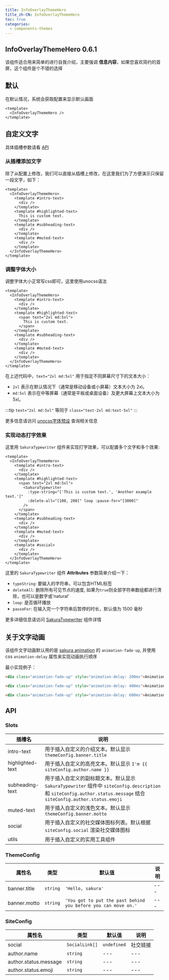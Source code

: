 ```yaml
---
title: InfoOverlayThemeHero
title_zh-CN: InfoOverlayThemeHero
toc: true
categories:
  - components-themes
---
```


## InfoOverlayThemeHero <SupTag>0.6.1</SupTag>

该组件适合用来简单的进行自我介绍，主要强调 **信息内容**，如果您喜欢简约的首屏，这个组件是个不错的选择

## 默认

在默认情况，系统会获取配置来显示默认画面

<InfoOverlayThemeHeroPG :demo="1" />

```vue
<template>
  <InfoOverlayThemeHero />
</template>
```

## 自定义文字

具体插槽参数请看 [API](#api)

### 从插槽添加文字

除了从配置上修改，我们可以直接从插槽上修改，在这里我们为了方便演示只保留一段文字，如下：

<InfoOverlayThemeHeroPG :demo="2" />

```vue
<template>
  <InfoOverlayThemeHero>
    <template #intro-text>
      <div />
    </template>
    <template #highlighted-text>
      This is custom text.
    </template>
    <template #subheading-text>
      <div />
    </template>
    <template #muted-text>
      <div />
    </template>
  </InfoOverlayThemeHero>
</template>
```

### 调整字体大小

调整字体大小正常写css即可，这里使用unocss语法

<InfoOverlayThemeHeroPG :demo="3" />

```vue
<template>
  <InfoOverlayThemeHero>
    <template #intro-text>
      <div />
    </template>
    <template #highlighted-text>
      <span text="2xl md:5xl">
        This is custom text.
      </span>
    </template>
    <template #subheading-text>
      <div />
    </template>
    <template #muted-text>
      <div />
    </template>
  </InfoOverlayThemeHero>
</template>
```

在上述代码中，`text="2xl md:5xl"` 用于指定不同屏幕尺寸下的文本大小：

- `2xl` 表示在默认情况下（通常是移动设备或小屏幕）文本大小为 2xl。
- `md:5xl` 表示在中等屏幕（通常是平板或桌面设备）及更大屏幕上文本大小为 5xl。

:::tip
`text="2xl md:5xl"` 等同于 `class="text-2xl md:text-5xl"`
:::

更多信息请访问 [unocss字体预设](https://unocss.dev/interactive/?s=font-size) 查询相关信息

### 实现动态打字效果

这里用 `SakuraTypewriter` 组件来实现打字效果，可以配置多个文字和多个效果:

<InfoOverlayThemeHeroPG :demo="4" />

```vue
<template>
  <InfoOverlayThemeHero>
    <template #intro-text>
      <div />
    </template>
    <template #highlighted-text>
      <span text="2xl md:5xl">
        <SakuraTypewriter
          :type-string="['This is custom text.', 'Another example text.']"
          :delete-all="[100, 200]" loop :pause-for="[3000]"
        />
      </span>
    </template>
    <template #subheading-text>
      <div />
    </template>
    <template #muted-text>
      <div />
    </template>
    <template #social>
      <div />
    </template>
  </InfoOverlayThemeHero>
</template>
```

这里的 `SakuraTypewriter` 组件 **Attributes** 参数简单介绍一下：

- `typeString`: 要输入的字符串，可以包含HTML标签
- `deleteAll`: 删除所有可见节点的速度, 如果为`true`则全部字符串数组都进行清除，也可以是数字或'natural'
- `loop`: 是否循环播放
- `pauseFor`: 在输入完一个字符串后暂停的时长，默认值为 1500 毫秒

更多详细信息请访问 [SakuraTypewriter](/components/SakuraTypewriter) 组件详情

## 关于文字动画

该组件文字动画默认用的是 [sakura animation](/styles/animation) 的 `animation-fade-up`, 并使用 css `animation-delay` 属性来实现动画执行顺序

最小实现例子：

```html
<div class="animation-fade-up" style="animation-delay: 200ms">Animation 1</div>

<div class="animation-fade-up" style="animation-delay: 400ms">Animation 2</div>

<div class="animation-fade-up" style="animation-delay: 600ms">Animation 3</div>
```

## API

### Slots

| 插槽名           | 说明                                                                                                                                                                |
| ---------------- | ------------------------------------------------------------------------------------------------------------------------------------------------------------------- |
| intro-text       | 用于插入自定义的介绍文本。默认显示 `themeConfig.banner.title`                                                                                                       |
| highlighted-text | 用于插入自定义的高亮文本。默认显示 `I'm {{ siteConfig.author.name }}`                                                                                               |
| subheading-text  | 用于插入自定义的副标题文本。默认显示 `SakuraTypewriter` 组件中 `siteConfig.description` 和 `siteConfig.author.status.message` 结合 `siteConfig.author.status.emoji` |
| muted-text       | 用于插入自定义的浅色文本。默认显示 `themeConfig.banner.motto`                                                                                                       |
| social           | 用于插入自定义的社交媒体图标列表。默认根据 `siteConfig.social` 渲染社交媒体图标                                                                                     |
| utils            | 用于插入自定义的实用工具组件                                                                                                                                        |

### ThemeConfig

| 属性名       | 类型     | 默认值                                                         | 说明 |
| ------------ | -------- | -------------------------------------------------------------- | ---- |
| banner.title | `string` | `'Hello, sakura'`                                              | ---  |
| banner.motto | `string` | `'You got to put the past behind you before you can move on.'` | ---  |

### SiteConfig

| 属性名                | 类型           | 默认值      | 说明     |
| --------------------- | -------------- | ----------- | -------- |
| social                | `SocialLink[]` | `undefined` | 社交链接 |
| author.name           | `string`       | ---         | ---      |
| author.status.message | `string`       | ---         | ---      |
| author.status.emoji   | `string`       | ---         | ---      |
